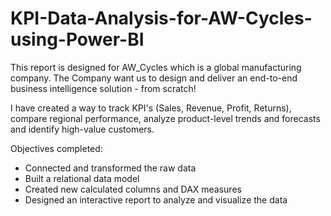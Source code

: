 # KPI-Data-Analysis-for-AW-Cycles-using-Power-BI

This report is designed for AW_Cycles which is a global manufacturing company. The Company want us to design and deliver an end-to-end business intelligence solution - from scratch!

I have created a way to track KPI's (Sales, Revenue, Profit, Returns), compare regional performance, analyze product-level trends and forecasts and identify high-value customers.

Objectives completed:
- Connected and transformed the raw data
- Built a relational data model
- Created new calculated columns and DAX measures
- Designed an interactive report to analyze and visualize the data

<a target="_blank" href="/Shreus/KPI-Data-Analysis-for-AW-Cycles-using-Power-BI/blob/main/A2.PNG">
<img src="/Shreus/KPI-Data-Analysis-for-AW-Cycles-using-Power-BI/blob/main/A2.PNG" alt="alt text" title="Img" style="max-width:100%;></a>
